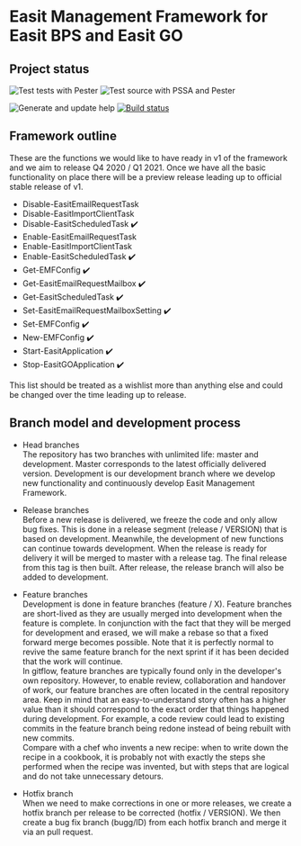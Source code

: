 # Easit Management Framework for Easit BPS and Easit GO

## Project status
![Test tests with Pester](https://github.com/easitab/EasitManagementFramework/workflows/Test%20tests%20with%20Pester/badge.svg) ![Test source with PSSA and Pester](https://github.com/easitab/EasitManagementFramework/workflows/Test%20source%20with%20PSSA%20and%20Pester/badge.svg)

![Generate and update help](https://github.com/easitab/EasitManagementFramework/workflows/Generate%20and%20update%20help/badge.svg) [![Build status](https://ci.appveyor.com/api/projects/status/jvecjyuro985bgu6?svg=true)](https://ci.appveyor.com/project/easitab/easitmanagementframework)

## Framework outline

These are the functions we would like to have ready in v1 of the framework and we aim to release Q4 2020 / Q1 2021. Once we have all the basic functionality on place there will be a preview release leading up to official stable release of v1.

- Disable-EasitEmailRequestTask
- Disable-EasitImportClientTask
- Disable-EasitScheduledTask :heavy_check_mark:
- Enable-EasitEmailRequestTask
- Enable-EasitImportClientTask
- Enable-EasitScheduledTask :heavy_check_mark:
- Get-EMFConfig :heavy_check_mark:
- Get-EasitEmailRequestMailbox :heavy_check_mark:
- Get-EasitScheduledTask :heavy_check_mark:
- Set-EasitEmailRequestMailboxSetting :heavy_check_mark:
- Set-EMFConfig :heavy_check_mark:
- New-EMFConfig :heavy_check_mark:
- Start-EasitApplication :heavy_check_mark:
- Stop-EasitGOApplication :heavy_check_mark:

This list should be treated as a wishlist more than anything else and could be changed over the time leading up to release. 

## Branch model and development process

* Head branches<br/>
The repository has two branches with unlimited life: master and development. Master corresponds to the latest officially delivered version. Development is our development branch where we develop new functionality and continuously develop Easit Management Framework.

* Release branches<br/>
Before a new release is delivered, we freeze the code and only allow bug fixes. This is done in a release segment (release / VERSION) that is based on development. Meanwhile, the development of new functions can continue towards development. When the release is ready for delivery it will be merged to master with a release tag. The final release from this tag is then built. After release, the release branch will also be added to development.

* Feature branches<br/>
Development is done in feature branches (feature / X). Feature branches are short-lived as they are usually merged into development when the feature is complete. In conjunction with the fact that they will be merged for development and erased, we will make a rebase so that a fixed forward merge becomes possible. Note that it is perfectly normal to revive the same feature branch for the next sprint if it has been decided that the work will continue.<br/>
In gitflow, feature branches are typically found only in the developer's own repository. However, to enable review, collaboration and handover of work, our feature branches are often located in the central repository area. Keep in mind that an easy-to-understand story often has a higher value than it should correspond to the exact order that things happened during development. For example, a code review could lead to existing commits in the feature branch being redone instead of being rebuilt with new commits.<br/>
Compare with a chef who invents a new recipe: when to write down the recipe in a cookbook, it is probably not with exactly the steps she performed when the recipe was invented, but with steps that are logical and do not take unnecessary detours.

* Hotfix branch<br/>
When we need to make corrections in one or more releases, we create a hotfix branch per release to be corrected (hotfix / VERSION).
We then create a bug fix branch (bugg/ID) from each hotfix branch and merge it via an pull request.
